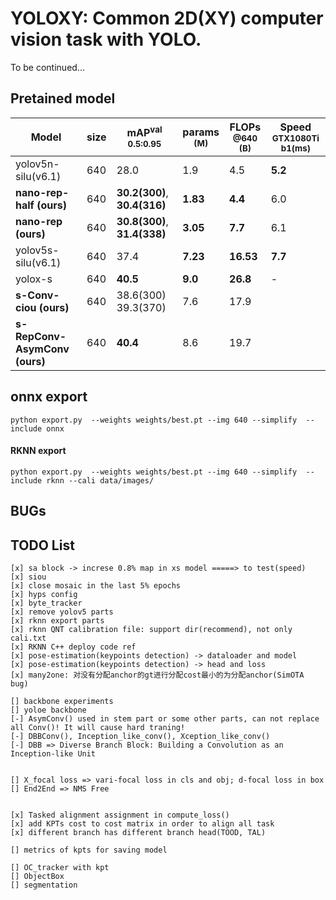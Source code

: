 # YOLOXY: Common 2D(XY) computer vision task with YOLO.
To be continued...


## Pretained model
|Model |size|mAP<sup>val<br>0.5:0.95 |params<br><sup>(M) |FLOPs<br><sup>@640 (B) | Speed<br><sup>GTX1080Ti b1(ms)
|---|---|---|---|---|---
|yolov5n-silu(v6.1)      		|640 |28.0 |1.9 |4.5 | **5.2**
|**nano-rep-half (ours)**    		|640 |**30.2(300)**, **30.4(316)**   |**1.83**    |**4.4** | 6.0
|**nano-rep (ours)**      		|640 |**30.8(300)**, **31.4(338)**   |**3.05**    |**7.7** | 6.1
|yolov5s-silu(v6.1) 			|640 |37.4 |**7.23** |**16.53** |**7.7** 
|yolox-s 				|640 |**40.5** |**9.0** |**26.8** | - 
|**s-Conv-ciou (ours)** 		|640 |38.6(300) 39.3(370)    |7.6  |17.9|
|**s-RepConv-AsymConv (ours)**		|640 |**40.4**     | 8.6 |19.7	|




## onnx export
	python export.py  --weights weights/best.pt --img 640 --simplify  --include onnx


#### RKNN export
	python export.py  --weights weights/best.pt --img 640 --simplify  --include rknn --cali data/images/



## BUGs



## TODO List
	[x] sa block -> increse 0.8% map in xs model =====> to test(speed)
	[x] siou
	[x] close mosaic in the last 5% epochs
	[x] hyps config
	[x] byte_tracker 
	[x] remove yolov5 parts
	[x] rknn export parts
	[x] rknn QNT calibration file: support dir(recommend), not only cali.txt
	[x] RKNN C++ deploy code ref
	[x] pose-estimation(keypoints detection) -> dataloader and model
	[x] pose-estimation(keypoints detection) -> head and loss
	[x] many2one: 对没有分配anchor的gt进行分配cost最小的为分配anchor(SimOTA bug)
	
	[] backbone experiments
	[] yoloe backbone
	[-] AsymConv() used in stem part or some other parts, can not replace all Conv()! It will cause hard traning!
	[-] DBBConv(), Inception_like_conv(), Xception_like_conv() 
	[-] DBB => Diverse Branch Block: Building a Convolution as an Inception-like Unit
            

	[] X_focal loss => vari-focal loss in cls and obj; d-focal loss in box 
    [] End2End => NMS Free

	
	[x] Tasked alignment assignment in compute_loss()	
	[x] add KPTs cost to cost matrix in order to align all task
	[x] different branch has different branch head(TOOD, TAL)

	[] metrics of kpts for saving model 
 
	[] OC_tracker with kpt
	[] ObjectBox
	[] segmentation


